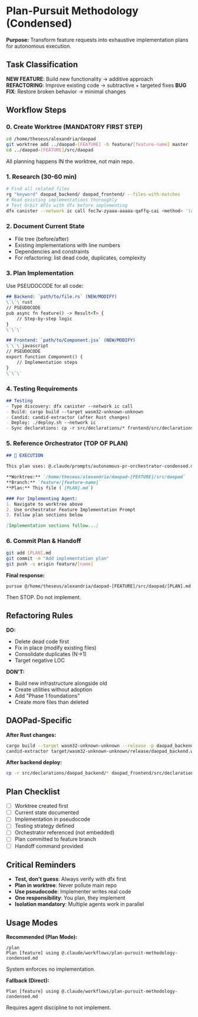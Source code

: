 # Plan-Pursuit Methodology (Condensed)

**Purpose:** Transform feature requests into exhaustive implementation plans for autonomous execution.

## Task Classification

**NEW FEATURE**: Build new functionality → additive approach
**REFACTORING**: Improve existing code → subtractive + targeted fixes
**BUG FIX**: Restore broken behavior → minimal changes

## Workflow Steps

### 0. Create Worktree (MANDATORY FIRST STEP)
```bash
cd /home/theseus/alexandria/daopad
git worktree add ../daopad-[FEATURE] -b feature/[feature-name] master
cd ../daopad-[FEATURE]/src/daopad
```
All planning happens IN the worktree, not main repo.

### 1. Research (30-60 min)
```bash
# Find all related files
rg "keyword" daopad_backend/ daopad_frontend/ --files-with-matches
# Read existing implementations thoroughly
# Test Orbit APIs with dfx before implementing
dfx canister --network ic call fec7w-zyaaa-aaaaa-qaffq-cai <method> '(args)'
```

### 2. Document Current State
- File tree (before/after)
- Existing implementations with line numbers
- Dependencies and constraints
- For refactoring: list dead code, duplicates, complexity

### 3. Plan Implementation
Use PSEUDOCODE for all code:
```markdown
## Backend: `path/to/file.rs` (NEW/MODIFY)
\`\`\`rust
// PSEUDOCODE
pub async fn feature() -> Result<T> {
    // Step-by-step logic
}
\`\`\`

## Frontend: `path/to/Component.jsx` (NEW/MODIFY)
\`\`\`javascript
// PSEUDOCODE
export function Component() {
    // Implementation steps
}
\`\`\`
```

### 4. Testing Requirements
```markdown
## Testing
- Type discovery: dfx canister --network ic call
- Build: cargo build --target wasm32-unknown-unknown
- Candid: candid-extractor (after Rust changes)
- Deploy: ./deploy.sh --network ic
- Sync declarations: cp -r src/declarations/* frontend/src/declarations/
```

### 5. Reference Orchestrator (TOP OF PLAN)
```markdown
## 🚨 EXECUTION

This plan uses: @.claude/prompts/autonomous-pr-orchestrator-condensed.md

**Worktree:** `/home/theseus/alexandria/daopad-[FEATURE]/src/daopad`
**Branch:** `feature/[feature-name]`
**Plan:** This file (`[PLAN].md`)

### For Implementing Agent:
1. Navigate to worktree above
2. Use orchestrator Feature Implementation Prompt
3. Follow plan sections below

[Implementation sections follow...]
```

### 6. Commit Plan & Handoff
```bash
git add [PLAN].md
git commit -m "Add implementation plan"
git push -u origin feature/[name]
```

**Final response:**
```
pursue @/home/theseus/alexandria/daopad-[FEATURE]/src/daopad/[PLAN].md
```
Then STOP. Do not implement.

## Refactoring Rules

**DO:**
- Delete dead code first
- Fix in place (modify existing files)
- Consolidate duplicates (N→1)
- Target negative LOC

**DON'T:**
- Build new infrastructure alongside old
- Create utilities without adoption
- Add "Phase 1 foundations"
- Create more files than deleted

## DAOPad-Specific

**After Rust changes:**
```bash
cargo build --target wasm32-unknown-unknown --release -p daopad_backend
candid-extractor target/wasm32-unknown-unknown/release/daopad_backend.wasm > daopad_backend/daopad_backend.did
```

**After backend deploy:**
```bash
cp -r src/declarations/daopad_backend/* daopad_frontend/src/declarations/daopad_backend/
```

## Plan Checklist

- [ ] Worktree created first
- [ ] Current state documented
- [ ] Implementation in pseudocode
- [ ] Testing strategy defined
- [ ] Orchestrator referenced (not embedded)
- [ ] Plan committed to feature branch
- [ ] Handoff command provided

## Critical Reminders

- **Test, don't guess**: Always verify with dfx first
- **Plan in worktree**: Never pollute main repo
- **Use pseudocode**: Implementer writes real code
- **One responsibility**: You plan, they implement
- **Isolation mandatory**: Multiple agents work in parallel

## Usage Modes

**Recommended (Plan Mode):**
```
/plan
Plan [feature] using @.claude/workflows/plan-pursuit-methodology-condensed.md
```
System enforces no implementation.

**Fallback (Direct):**
```
Plan [feature] using @.claude/workflows/plan-pursuit-methodology-condensed.md
```
Requires agent discipline to not implement.